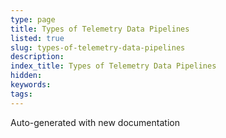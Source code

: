 ```yaml
---
type: page
title: Types of Telemetry Data Pipelines
listed: true
slug: types-of-telemetry-data-pipelines
description: 
index_title: Types of Telemetry Data Pipelines
hidden: 
keywords: 
tags: 
---
```



Auto-generated with new documentation